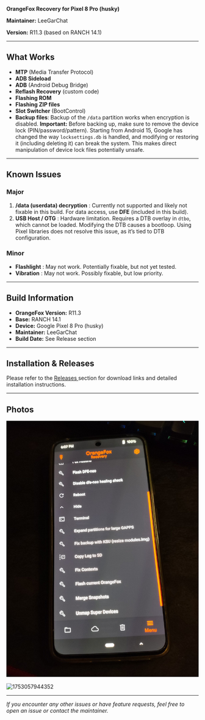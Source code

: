 **OrangeFox Recovery for Pixel 8 Pro (husky)**

**Maintainer:** LeeGarChat

**Version:** R11.3 (based on RANCH 14.1)

---

## What Works

* **MTP** (Media Transfer Protocol)
* **ADB Sideload**
* **ADB** (Android Debug Bridge)
* **Reflash Recovery** (custom code)
* **Flashing ROM**
* **Flashing ZIP files**
* **Slot Switcher** (BootControl)
* **Backup files**: Backup of the `/data` partition works when encryption is disabled. **Important:** Before backing up, make sure to remove the device lock (PIN/password/pattern). Starting from Android 15, Google has changed the way `locksettings.db` is handled, and modifying or restoring it (including deleting it) can break the system. This makes direct manipulation of device lock files potentially unsafe.

---

## Known Issues

### Major

1. **/data (userdata) decryption** : Currently not supported and likely not fixable in this build. For data access, use **DFE** (included in this build).
2. **USB Host / OTG** : Hardware limitation. Requires a DTB overlay in `dtbo`, which cannot be loaded. Modifying the DTB causes a bootloop. Using Pixel libraries does not resolve this issue, as it’s tied to DTB configuration.

### Minor

* **Flashlight** : May not work. Potentially fixable, but not yet tested.
* **Vibration** : May not work. Possibly fixable, but low priority.

---

## Build Information

* **OrangeFox Version:** R11.3
* **Base:** RANCH 14.1
* **Device:** Google Pixel 8 Pro (husky)
* **Maintainer:** LeeGarChat
* **Build Date:** See Release section

---

## Installation & Releases

Please refer to the [Releases ](https://github.com/leegarchat/twrp_device_google_husky/releases)section for download links and detailed installation instructions.

---

## Photos

![1753057932442](image/README/1753057932442.png)

![1753057944352](image/README/1753057944352.png)

---

*If you encounter any other issues or have feature requests, feel free to open an issue or contact the maintainer.*
